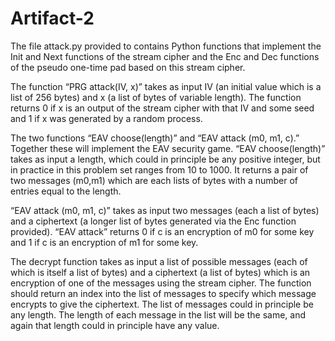 # Artifact-2

The file attack.py provided to contains
Python functions that implement the Init and Next functions of the stream cipher and the Enc and Dec
functions of the pseudo one-time pad based on this stream cipher.


The function “PRG attack(IV, x)” takes as input IV (an initial value which is a list of 256
bytes) and x (a list of bytes of variable length). The function returns 0 if x is an output of the stream
cipher with that IV and some seed and 1 if x was generated by a random process.


The two functions “EAV choose(length)” and “EAV attack (m0, m1, c).” Together these will implement the EAV security game.
“EAV choose(length)” takes as input a length, which could in principle be any positive integer, but in
practice in this problem set ranges from 10 to 1000. It returns a pair of two messages (m0,m1) which
are each lists of bytes with a number of entries equal to the length. 

“EAV attack (m0, m1, c)” takes as input two messages (each a list of bytes) and a ciphertext (a longer
list of bytes generated via the Enc function provided). “EAV attack” returns 0 if c is an encryption of m0 for some 
key and 1 if c is an encryption of m1 for some key.

The decrypt function takes as input a list of possible messages (each of which is
itself a list of bytes) and a ciphertext (a list of bytes) which is an encryption of one of the messages using
the stream cipher. The function should return an index into the list of messages to specify which message
encrypts to give the ciphertext. The list of messages could in principle be any length. The length of each message in the list will be the
same, and again that length could in principle have any value.
